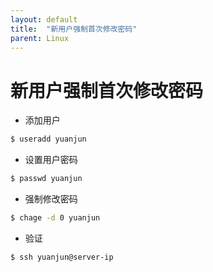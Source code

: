 ```yaml
---
layout: default
title:  "新用户强制首次修改密码"
parent: Linux
---
```


# 新用户强制首次修改密码

- 添加用户
```bash
$ useradd yuanjun
```
- 设置用户密码
```bash
$ passwd yuanjun
```
- 强制修改密码
```bash
$ chage -d 0 yuanjun
```

- 验证
```bash
$ ssh yuanjun@server-ip
```



<div id="gitalk-container"></div>
<link rel="stylesheet" href="https://unpkg.com/gitalk/dist/gitalk.css">
<script src="https://unpkg.com/gitalk/dist/gitalk.min.js"></script>
<script type="text/javascript">
const gitalk = new Gitalk({
  clientID: 'c8000586a21c80291476',
  clientSecret: '043d2b75bd32c8d03f65d088bbd475c563a287f4',
  repo: 'imoowi.github.io',
  owner: 'imoowi',
  admin: ['imoowi'],
  distractionFreeMode: false  
});
gitalk.render('gitalk-container')
</script>